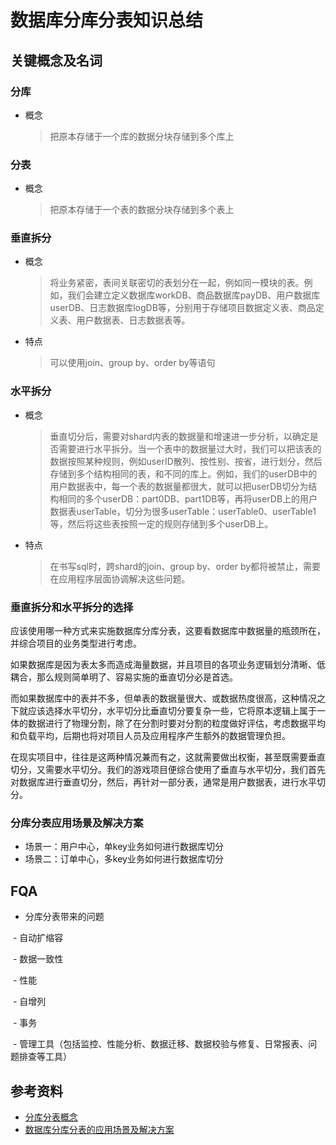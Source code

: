 # 数据库分库分表知识总结
## 关键概念及名词
### 分库
- 概念

  > 把原本存储于一个库的数据分块存储到多个库上
  
### 分表
- 概念

  > 把原本存储于一个表的数据分块存储到多个表上
  
### 垂直拆分
- 概念

  > 将业务紧密，表间关联密切的表划分在一起，例如同一模块的表。例如，我们会建立定义数据库workDB、商品数据库payDB、用户数据库userDB、日志数据库logDB等，分别用于存储项目数据定义表、商品定义表、用户数据表、日志数据表等。
  
- 特点

  > 可以使用join、group by、order by等语句
  
### 水平拆分
- 概念

  > 垂直切分后，需要对shard内表的数据量和增速进一步分析，以确定是否需要进行水平拆分。当一个表中的数据量过大时，我们可以把该表的数据按照某种规则，例如userID散列、按性别、按省，进行划分，然后存储到多个结构相同的表，和不同的库上。例如，我们的userDB中的用户数据表中，每一个表的数据量都很大，就可以把userDB切分为结构相同的多个userDB：part0DB、part1DB等，再将userDB上的用户数据表userTable，切分为很多userTable：userTable0、userTable1等，然后将这些表按照一定的规则存储到多个userDB上。
  
- 特点

  > 在书写sql时，跨shard的join、group by、order by都将被禁止，需要在应用程序层面协调解决这些问题。

### 垂直拆分和水平拆分的选择
应该使用哪一种方式来实施数据库分库分表，这要看数据库中数据量的瓶颈所在，并综合项目的业务类型进行考虑。

如果数据库是因为表太多而造成海量数据，并且项目的各项业务逻辑划分清晰、低耦合，那么规则简单明了、容易实施的垂直切分必是首选。

而如果数据库中的表并不多，但单表的数据量很大、或数据热度很高，这种情况之下就应该选择水平切分，水平切分比垂直切分要复杂一些，它将原本逻辑上属于一体的数据进行了物理分割，除了在分割时要对分割的粒度做好评估，考虑数据平均和负载平均，后期也将对项目人员及应用程序产生额外的数据管理负担。

在现实项目中，往往是这两种情况兼而有之，这就需要做出权衡，甚至既需要垂直切分，又需要水平切分。我们的游戏项目便综合使用了垂直与水平切分，我们首先对数据库进行垂直切分，然后，再针对一部分表，通常是用户数据表，进行水平切分。
### 分库分表应用场景及解决方案
- 场景一：用户中心，单key业务如何进行数据库切分
- 场景二：订单中心，多key业务如何进行数据库切分

## FQA
- 分库分表带来的问题

  - 自动扩缩容
  
  - 数据一致性
  
  - 性能
  
  - 自增列
  
  - 事务
  
  - 管理工具（包括监控、性能分析、数据迁移、数据校验与修复、日常报表、问题排查等工具）
  
  
## 参考资料
- [分库分表概念](https://www.cnblogs.com/junwangzhe/p/6420049.html)
- [数据库分库分表的应用场景及解决方案](https://blog.csdn.net/sunhuiliang85/article/details/78418546)
